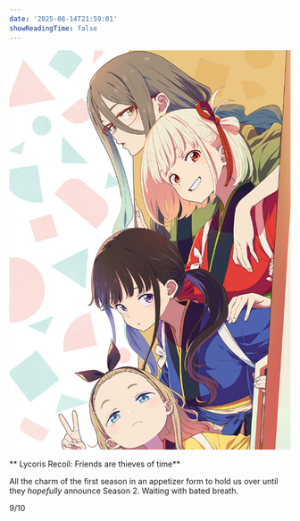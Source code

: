 ```yaml
---
date: '2025-08-14T21:59:01'
showReadingTime: false
---
```


![](assets/background.jpg)

** Lycoris Recoil: Friends are thieves of time**

All the charm of the first season in an appetizer form to hold us over until they *hopefully* announce Season 2.  Waiting with bated breath.

9/10